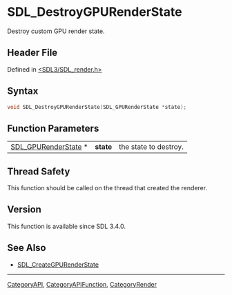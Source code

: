 # SDL_DestroyGPURenderState

Destroy custom GPU render state.

## Header File

Defined in [<SDL3/SDL_render.h>](https://github.com/libsdl-org/SDL/blob/main/include/SDL3/SDL_render.h)

## Syntax

```c
void SDL_DestroyGPURenderState(SDL_GPURenderState *state);
```

## Function Parameters

|                                            |           |                       |
| ------------------------------------------ | --------- | --------------------- |
| [SDL_GPURenderState](SDL_GPURenderState) * | **state** | the state to destroy. |

## Thread Safety

This function should be called on the thread that created the renderer.

## Version

This function is available since SDL 3.4.0.

## See Also

- [SDL_CreateGPURenderState](SDL_CreateGPURenderState)

----
[CategoryAPI](CategoryAPI), [CategoryAPIFunction](CategoryAPIFunction), [CategoryRender](CategoryRender)

